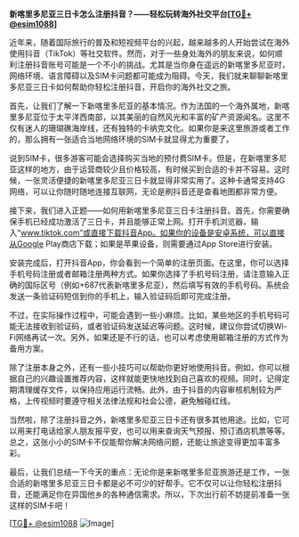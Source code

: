 **新喀里多尼亚三日卡怎么注册抖音？——轻松玩转海外社交平台[[TG💪+ @esim1088](https://t.me/s/esim1088)]**

近年来，随着国际旅行的普及和短视频平台的兴起，越来越多的人开始尝试在海外使用抖音（TikTok）等社交软件。然而，对于一些身处海外的朋友来说，如何顺利注册抖音账号可能是一个不小的挑战。尤其是当你身在遥远的新喀里多尼亚时，网络环境、语言障碍以及SIM卡问题都可能成为阻碍。今天，我们就来聊聊新喀里多尼亚三日卡如何帮助你轻松注册抖音，开启你的海外社交之旅。

首先，让我们了解一下新喀里多尼亚的基本情况。作为法国的一个海外属地，新喀里多尼亚位于太平洋西南部，以其美丽的自然风光和丰富的矿产资源闻名。这里不仅有迷人的珊瑚礁海岸线，还有独特的卡纳克文化。如果你是来这里旅游或者工作的，那么拥有一张适合当地网络环境的SIM卡就显得尤为重要了。

说到SIM卡，很多游客可能会选择购买当地的预付费SIM卡。但是，在新喀里多尼亚这样的地方，由于运营商较少且价格较高，有时候买到合适的卡并不容易。这时候，一张灵活便捷的新喀里多尼亚三日卡就显得非常实用了。这种卡通常支持4G网络，可以让你随时随地连接互联网，无论是刷抖音还是查看地图都非常方便。

接下来，我们进入正题——如何用新喀里多尼亚三日卡注册抖音。首先，你需要确保手机已经成功激活了三日卡，并且能够正常上网。打开手机浏览器，输入“www.tiktok.com”或直接下载抖音App。如果你的设备是安卓系统，可以直接从Google Play商店下载；如果是苹果设备，则需要通过App Store进行安装。

安装完成后，打开抖音App，你会看到一个简单的注册页面。在这里，你可以选择手机号码注册或者邮箱注册两种方式。如果你选择了手机号码注册，请注意输入正确的国际区号（例如+687代表新喀里多尼亚），然后填写有效的手机号码。系统会发送一条验证码短信到你的手机上，输入验证码后即可完成注册。

不过，在实际操作过程中，可能会遇到一些小麻烦。比如，某些地区的手机号码可能无法接收到验证码，或者验证码发送延迟等问题。这时候，建议你尝试切换Wi-Fi网络再试一次。另外，如果还是不行的话，也可以考虑使用邮箱注册的方式作为备用方案。

除了注册本身之外，还有一些小技巧可以帮助你更好地使用抖音。例如，你可以根据自己的兴趣设置推荐内容，这样就能更快地找到自己喜欢的视频。同时，记得定期清理缓存文件，以保持应用运行流畅。此外，由于抖音的内容审核机制较为严格，上传视频时要遵守相关法律法规和社会公德，避免触碰红线。

当然啦，除了注册抖音之外，新喀里多尼亚三日卡还有很多其他用途。比如，它可以用来打电话给家人朋友报平安，也可以用来查询天气预报、预订酒店机票等等。总之，这张小小的SIM卡不仅能帮你解决网络问题，还能让旅途变得更加丰富多彩。

最后，让我们总结一下今天的重点：无论你是来新喀里多尼亚旅游还是工作，一张合适的新喀里多尼亚三日卡都是必不可少的好帮手。它不仅可以让你轻松注册抖音，还能满足你在异国他乡的各种通信需求。所以，下次出行前不妨提前准备一张这样的SIM卡吧！

[[TG💪+ @esim1088](https://t.me/s/esim1088) ![Image](https://i.postimg.cc/4NQfJmqS/Snipaste-2025-05-13-00-14-12.png)]